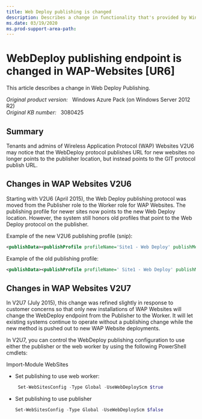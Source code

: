 ```yaml
---
title: Web Deploy publishing is changed
description: Describes a change in functionality that's provided by Windows Azure Pack.
ms.date: 03/19/2020
ms.prod-support-area-path:
---
```

# WebDeploy publishing endpoint is changed in WAP-Websites [UR6]

This article describes a change in Web Deploy Publishing.

_Original product version:_ &nbsp; Windows Azure Pack (on Windows Server 2012 R2)  
_Original KB number:_ &nbsp; 3080425

## Summary

Tenants and admins of Wireless Application Protocol (WAP) Websites V2U6 may notice that the WebDeploy protocol publishes URL for new websites no longer points to the publisher location, but instead points to the GIT protocol publish URL.

## Changes in WAP Websites V2U6

Starting with V2U6 (April 2015), the Web Deploy publishing protocol was moved from the Publisher role to the Worker role for WAP Websites. The publishing profile for newer sites now points to the new Web Deploy location. However, the system still honors old profiles that point to the Web Deploy protocol on the publisher.

Example of the new V2U6 publishing profile (snip):

```xml
<publishData><publishProfile profileName='Site1 - Web Deploy' publishMethod='MSDeploy' publishUrl='Site1.SCM.contosocloud.com:443' msdeploySite='Site1' userName='$Site1' userPWD='gFitDYc78QPFLE4jpvmYb2p2f78' destinationAppUrl='http://Site1.contosocloud.com'
```

Example of the old publishing profile:

```xml
<publishData><publishProfile profileName=' Site1 - Web Deploy' publishMethod='MSDeploy' publishUrl='publish.contosocloud.com' msdeploySite=' Site1' userName='$ Site1' userPWD='eoWWKLlLSNRgTsohsTwddBl' destinationAppUrl='http://Site1.contosocloud.com'
```

## Changes in WAP Websites V2U7

In V2U7 (July 2015), this change was refined slightly in response to customer concerns so that only new installations of WAP Websites will change the WebDeploy endpoint from the Publisher to the Worker. It will let existing systems continue to operate without a publishing change while the new method is pushed out to new WAP Website deployments.  

In V2U7, you can control the WebDeploy publishing configuration to use either the publisher or the web worker by using the following PowerShell cmdlets:

Import-Module WebSites

- Set publishing to use web worker:

   ```powershell
    Set-WebSitesConfig -Type Global -UseWebDeployScm $true
    ```

- Set publishing to use publisher

    ```powershell
    Set-WebSitesConfig -Type Global -UseWebDeployScm $false
    ```
